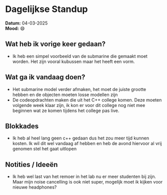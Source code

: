 # Dagelijkse Standup

**Datum:** 04-03-2025  
**Mood:** 😄   

## Wat heb ik vorige keer gedaan?
- Ik heb een simpel voorbeeld van de submarine die gemaakt moet worden. Het zijn vooral kubussen maar het heeft een vorm. 

## Wat ga ik vandaag doen?
- Het submarine model verder afmaken, het moet de juiste grootte hebben en de objecten moeten losse modellen zijn
- De codeopdrachten maken die uit het C++ college komen. Deze moeten volgende week klaar zijn, ik kon er voor dit college nog niet mee beginnen wat ze komen tijdens het college pas live.

## Blokkades
- Ik heb al heel lang geen c++ gedaan dus het zou meer tijd kunnen kosten. Ik wil dit wel vandaag af hebben en heb de avond hiervoor al vrij genomen stel het gaat uitlopen

## Notities / Ideeën
- Ik heb wel last van het remoer in het lab nu er meer studenten bij zijn. Maar mijn noise cancelling is ook niet super, mogelijk moet ik kijken voor nieuwe headphones?
